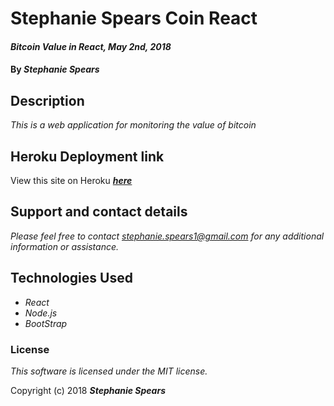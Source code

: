 # Stephanie Spears Coin React #

#### _Bitcoin Value in React, May 2nd, 2018_
#### By ***Stephanie Spears***

## Description

_This is a web application for monitoring the value of bitcoin_


## Heroku Deployment link

View this site on Heroku ***[here](https://coinreact.herokuapp.com/)***

## Support and contact details

_Please feel free to contact stephanie.spears1@gmail.com for any additional information or assistance._

## Technologies Used

* _React_
* _Node.js_
* _BootStrap_

### License

*This software is licensed under the MIT license.*

Copyright (c) 2018 **_Stephanie Spears_**
